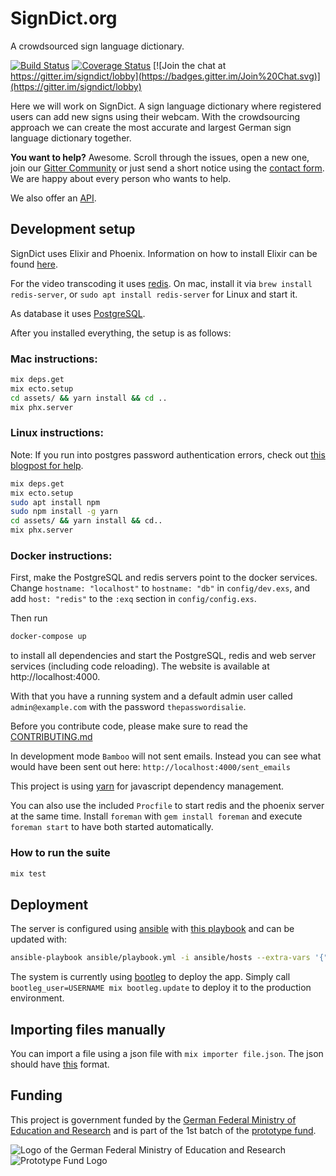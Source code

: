 # SignDict.org

A crowdsourced sign language dictionary.

[![Build Status](https://travis-ci.com/signdict/website.svg?branch=master)](https://travis-ci.com/signdict/website)
[![Coverage Status](https://coveralls.io/repos/github/signdict/website/badge.svg?branch=master)](https://coveralls.io/github/signdict/website?branch=master)
[![Join the chat at https://gitter.im/signdict/lobby](https://badges.gitter.im/Join%20Chat.svg)](https://gitter.im/signdict/lobby)

Here we will work on SignDict. A sign language dictionary
where registered users can add new signs using their webcam.
With the crowdsourcing approach we can create the most accurate
and largest German sign language dictionary together.

**You want to help?** Awesome. Scroll through the issues, open a new one, join our [Gitter Community](https://gitter.im/signdict/Lobby) or just send
a short notice using the [contact form](https://signdict.org/contact). We are happy about every person who wants to help.

We also offer an [API](https://github.com/signdict/website/wiki/API).

## Development setup

SignDict uses Elixir and Phoenix. Information on how
to install Elixir can be found [here](http://elixir-lang.org/install.html).

For the video transcoding it uses [redis](http://redis.io). On
mac, install it via `brew install redis-server`, or `sudo apt install redis-server` for Linux and start it.

As database it uses [PostgreSQL](http://postgresql.org).

After you installed everything, the setup is as follows:

### Mac instructions:

```bash
mix deps.get
mix ecto.setup
cd assets/ && yarn install && cd ..
mix phx.server
```

### Linux instructions:

Note: If you run into postgres password authentication errors, check out [this blogpost for help](https://juwondaniel.wordpress.com/2016/09/23/solve-mix-ecto-create-postgresql-password-issue-with-phoenix/).

```bash
mix deps.get
mix ecto.setup
sudo apt install npm
sudo npm install -g yarn
cd assets/ && yarn install && cd..
mix phx.server
```

### Docker instructions:

First, make the PostgreSQL and redis servers point to the docker services. Change `hostname: "localhost"` to `hostname: "db"` in `config/dev.exs`, and add `host: "redis"` to the `:exq` section in `config/config.exs`.

Then run

```bash
docker-compose up
```

to install all dependencies and start the PostgreSQL, redis and web server services (including code reloading). The website is available at http://localhost:4000.

With that you have a running system and a default admin user called
`admin@example.com` with the password `thepasswordisalie`.

Before you contribute code, please make sure to read the [CONTRIBUTING.md](CONTRIBUTING.md)

In development mode `Bamboo` will not sent emails. Instead you can see what
would have been sent out here: `http://localhost:4000/sent_emails`

This project is using [yarn](http://yarnjs.com/) for javascript dependency management.

You can also use the included `Procfile` to start redis and the phoenix server at
the same time. Install `foreman` with `gem install foreman` and execute `foreman start`
to have both started automatically.

### How to run the suite

```bash
mix test
```

## Deployment

The server is configured using [ansible](https://www.ansible.com/) with [this playbook](/ansible/playbook.yml) and can be updated with:

```bash
ansible-playbook ansible/playbook.yml -i ansible/hosts --extra-vars '{"username": "******"}'
```

The system is currently using [bootleg](https://github.com/labzero/bootleg) to
deploy the app. Simply call `bootleg_user=USERNAME mix bootleg.update` to
deploy it to the production environment.

## Importing files manually

You can import a file using a json file with `mix importer file.json`. The json should have [this](test/fixtures/videos/Zug.json) format.

## Funding

This project is government funded by the [German Federal Ministry of Education and Research](http://bmbf.de)
and is part of the 1st batch of the [prototype fund](http://prototypefund.de).

![Logo of the German Federal Ministry of Education and Research](images/support-bmbf.png)
![Prototype Fund Logo](images/support-prototype.png)
